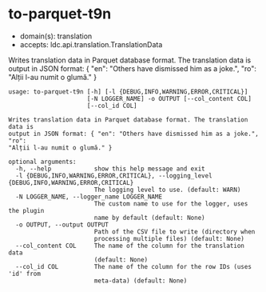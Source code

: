 # to-parquet-t9n

* domain(s): translation
* accepts: ldc.api.translation.TranslationData

Writes translation data in Parquet database format. The translation data is output in JSON format: { "en": "Others have dismissed him as a joke.", "ro": "Alții l-au numit o glumă." }

```
usage: to-parquet-t9n [-h] [-l {DEBUG,INFO,WARNING,ERROR,CRITICAL}]
                      [-N LOGGER_NAME] -o OUTPUT [--col_content COL]
                      [--col_id COL]

Writes translation data in Parquet database format. The translation data is
output in JSON format: { "en": "Others have dismissed him as a joke.", "ro":
"Alții l-au numit o glumă." }

optional arguments:
  -h, --help            show this help message and exit
  -l {DEBUG,INFO,WARNING,ERROR,CRITICAL}, --logging_level {DEBUG,INFO,WARNING,ERROR,CRITICAL}
                        The logging level to use. (default: WARN)
  -N LOGGER_NAME, --logger_name LOGGER_NAME
                        The custom name to use for the logger, uses the plugin
                        name by default (default: None)
  -o OUTPUT, --output OUTPUT
                        Path of the CSV file to write (directory when
                        processing multiple files) (default: None)
  --col_content COL     The name of the column for the translation data
                        (default: None)
  --col_id COL          The name of the column for the row IDs (uses 'id' from
                        meta-data) (default: None)
```
